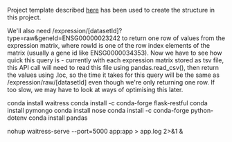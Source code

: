 Project template described [here](https://flask-restful.readthedocs.io/en/latest/intermediate-usage.html) has been used to create the structure in this project.

We'll also need /expression/[datasetId]?type=raw&geneId=ENSG00000023242 to return one row of values from the expression matrix, where rowId is one of the row index elements of the matrix (usually a gene id like ENSG0000034353). Now we have to see how quick this query is - currently with each expression matrix stored as tsv file, this API call will need to read this file using pandas.read_csv(), then return the values using .loc, so the time it takes for this query will be the same as /expression/raw/[datasetId] even though we're only returning one row. If too slow, we may have to look at ways of optimising this later.


conda install waitress
conda install -c conda-forge flask-restful
conda install pymongo
conda install nose
conda install -c conda-forge python-dotenv
conda install pandas

nohup waitress-serve --port=5000 app:app > app.log 2>&1 &